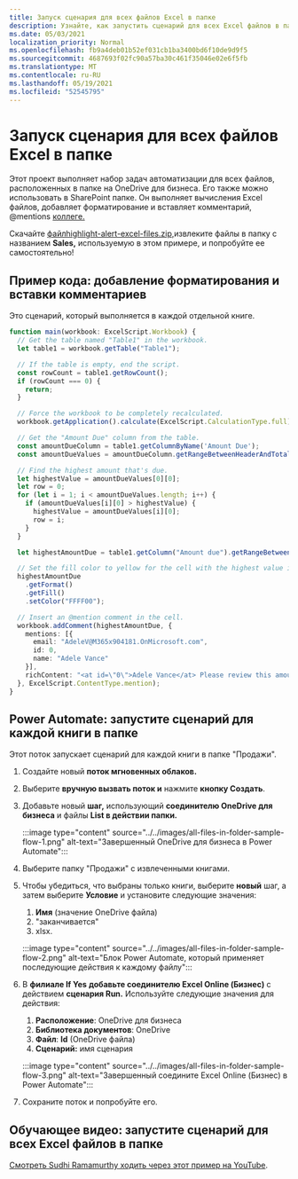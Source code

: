 ```yaml
---
title: Запуск сценария для всех файлов Excel в папке
description: Узнайте, как запустить сценарий для всех Excel файлов в папке на OneDrive для бизнеса.
ms.date: 05/03/2021
localization_priority: Normal
ms.openlocfilehash: fb9a4deb01b52ef031cb1ba3400bd6f10de9d9f5
ms.sourcegitcommit: 4687693f02fc90a57ba30c461f35046e02e6f5fb
ms.translationtype: MT
ms.contentlocale: ru-RU
ms.lasthandoff: 05/19/2021
ms.locfileid: "52545795"
---
```

# <a name="run-a-script-on-all-excel-files-in-a-folder"></a>Запуск сценария для всех файлов Excel в папке

Этот проект выполняет набор задач автоматизации для всех файлов, расположенных в папке на OneDrive для бизнеса. Его также можно использовать в SharePoint папке.
Он выполняет вычисления Excel файлов, добавляет форматирование и вставляет комментарий, @mentions [коллеге.](https://support.microsoft.com/office/90701709-5dc1-41c7-aa48-b01d4a46e8c7)

Скачайте <a href="https://github.com/OfficeDev/office-scripts-docs/blob/master/docs/resources/samples/highlight-alert-excel-files.zip?raw=true"> файлhighlight-alert-excel-files.zip,</a>извлеките файлы в папку с названием **Sales,** используемую в этом примере, и попробуйте ее самостоятельно!

## <a name="sample-code-add-formatting-and-insert-comment"></a>Пример кода: добавление форматирования и вставки комментариев

Это сценарий, который выполняется в каждой отдельной книге.

```TypeScript
function main(workbook: ExcelScript.Workbook) {
  // Get the table named "Table1" in the workbook.
  let table1 = workbook.getTable("Table1");

  // If the table is empty, end the script.
  const rowCount = table1.getRowCount();
  if (rowCount === 0) {
    return;
  }

  // Force the workbook to be completely recalculated.
  workbook.getApplication().calculate(ExcelScript.CalculationType.full);

  // Get the "Amount Due" column from the table.
  const amountDueColumn = table1.getColumnByName('Amount Due');
  const amountDueValues = amountDueColumn.getRangeBetweenHeaderAndTotal().getValues();

  // Find the highest amount that's due.
  let highestValue = amountDueValues[0][0];
  let row = 0;
  for (let i = 1; i < amountDueValues.length; i++) {
    if (amountDueValues[i][0] > highestValue) {
      highestValue = amountDueValues[i][0];
      row = i;
    }
  }

  let highestAmountDue = table1.getColumn("Amount due").getRangeBetweenHeaderAndTotal().getRow(row);

  // Set the fill color to yellow for the cell with the highest value in the "Amount Due" column.
  highestAmountDue
    .getFormat()
    .getFill()
    .setColor("FFFF00");

  // Insert an @mention comment in the cell.
  workbook.addComment(highestAmountDue, {
    mentions: [{
      email: "AdeleV@M365x904181.OnMicrosoft.com",
      id: 0,
      name: "Adele Vance"
    }],
    richContent: "<at id=\"0\">Adele Vance</at> Please review this amount"
  }, ExcelScript.ContentType.mention);
}
```

## <a name="power-automate-flow-run-the-script-on-every-workbook-in-the-folder"></a>Power Automate: запустите сценарий для каждой книги в папке

Этот поток запускает сценарий для каждой книги в папке "Продажи".

1. Создайте новый **поток мгновенных облаков.**
1. Выберите **вручную вызвать поток и** нажмите **кнопку Создать**.
1. Добавьте новый **шаг,** использующий **соединителю OneDrive для бизнеса** и файлы **List в действии папки.**

    :::image type="content" source="../../images/all-files-in-folder-sample-flow-1.png" alt-text="Завершенный OneDrive для бизнеса в Power Automate":::
1. Выберите папку "Продажи" с извлеченными книгами.
1. Чтобы убедиться, что выбраны только книги, выберите **новый** шаг, а затем выберите **Условие** и установите следующие значения:
    1. **Имя** (значение OneDrive файла)
    1. "заканчивается"
    1. xlsx.

    :::image type="content" source="../../images/all-files-in-folder-sample-flow-2.png" alt-text="Блок Power Automate, который применяет последующие действия к каждому файлу":::
1. В **филиале If Yes** **добавьте соединителю Excel Online (Бизнес)** с действием **сценария Run.** Используйте следующие значения для действия:
    1. **Расположение**: OneDrive для бизнеса
    1. **Библиотека документов**: OneDrive
    1. **Файл**: **Id** (OneDrive файла)
    1. **Сценарий:** имя сценария

    :::image type="content" source="../../images/all-files-in-folder-sample-flow-3.png" alt-text="Завершенный соедините Excel Online (Бизнес) в Power Automate":::
1. Сохраните поток и попробуйте его.

## <a name="training-video-run-a-script-on-all-excel-files-in-a-folder"></a>Обучающее видео: запустите сценарий для всех Excel файлов в папке

[Смотреть Sudhi Ramamurthy ходить через этот пример на YouTube](https://youtu.be/xMg711o7k6w).
